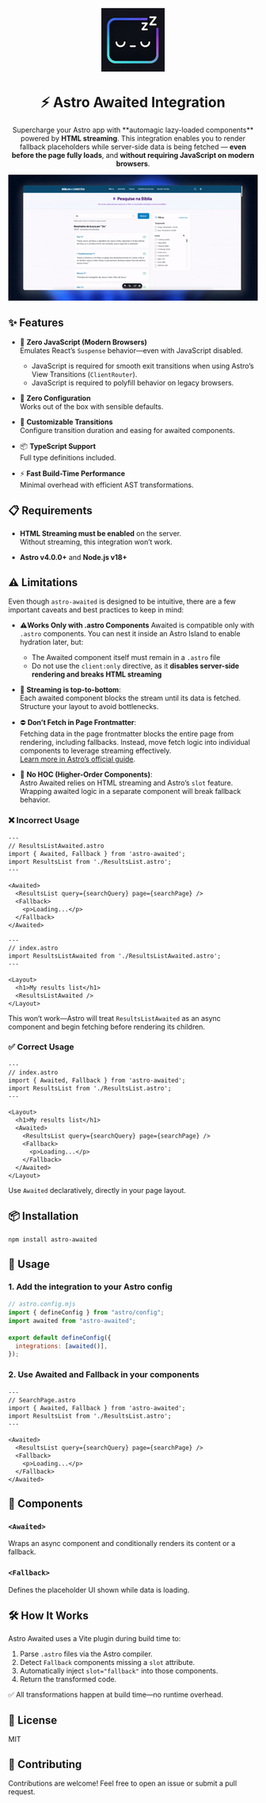 <div align="center">
  <img width="128" src="https://github.com/matheusbronca/astro-awaited/raw/main/public/icon.jpg" alt="Astro Awaited - An Astro Integration" />
  <h1>⚡ Astro Awaited Integration</h1>
  <p>
    Supercharge your Astro app with **automagic lazy-loaded components** powered by <strong>HTML streaming</strong>. This integration enables you to render fallback placeholders while server-side data is being fetched — <strong>even before the page fully loads</strong>, and <strong>without requiring JavaScript on modern browsers</strong>.
  </p>
  <img src="https://raw.githubusercontent.com/matheusbronca/astro-awaited/main/public/example.gif" alt="Astro Awaited - An Astro Integration" />
</div>

## ✨ Features

- 🚀 **Zero JavaScript (Modern Browsers)**  
  Emulates React’s `Suspense` behavior—even with JavaScript disabled.

  - JavaScript is required for smooth exit transitions when using Astro’s View Transitions (`ClientRouter`).
  - JavaScript is required to polyfill behavior on legacy browsers.

- 🎯 **Zero Configuration**  
  Works out of the box with sensible defaults.

- 🔧 **Customizable Transitions**  
  Configure transition duration and easing for awaited components.

- 📦 **TypeScript Support**  
  Full type definitions included.

- ⚡ **Fast Build-Time Performance**  
  Minimal overhead with efficient AST transformations.

## 📋 Requirements

- **HTML Streaming must be enabled** on the server.  
  Without streaming, this integration won’t work.

- **Astro v4.0.0+** and **Node.js v18+**

## ⚠️ Limitations

Even though `astro-awaited` is designed to be intuitive, there are a few important caveats and best practices to keep in mind:

- ⚠️**Works Only with .astro Components**
  Awaited is compatible only with `.astro` components. You can nest it inside an Astro Island to enable hydration later, but:

  - The Awaited component itself must remain in a `.astro` file
  - Do not use the `client:only` directive, as it **disables server-side rendering and breaks HTML streaming**

- 🧱 **Streaming is top-to-bottom**:  
  Each awaited component blocks the stream until its data is fetched. Structure your layout to avoid bottlenecks.

- ⛔ **Don’t Fetch in Page Frontmatter**:  
  Fetching data in the page frontmatter blocks the entire page from rendering, including fallbacks. Instead, move fetch logic into individual components to leverage streaming effectively.  
  [Learn more in Astro’s official guide](https://docs.astro.build/en/recipes/streaming-improve-page-performance/).

- 🚫 **No HOC (Higher-Order Components)**:  
  Astro Awaited relies on HTML streaming and Astro’s `slot` feature. Wrapping awaited logic in a separate component will break fallback behavior.

### ❌ Incorrect Usage

```astro
---
// ResultsListAwaited.astro
import { Awaited, Fallback } from 'astro-awaited';
import ResultsList from './ResultsList.astro';
---

<Awaited>
  <ResultsList query={searchQuery} page={searchPage} />
  <Fallback>
    <p>Loading...</p>
  </Fallback>
</Awaited>
```

```astro
---
// index.astro
import ResultsListAwaited from './ResultsListAwaited.astro';
---

<Layout>
  <h1>My results list</h1>
  <ResultsListAwaited />
</Layout>
```

This won’t work—Astro will treat `ResultsListAwaited` as an async component and begin fetching before rendering its children.

### ✅ Correct Usage

```astro
---
// index.astro
import { Awaited, Fallback } from 'astro-awaited';
import ResultsList from './ResultsList.astro';
---

<Layout>
  <h1>My results list</h1>
  <Awaited>
    <ResultsList query={searchQuery} page={searchPage} />
    <Fallback>
      <p>Loading...</p>
    </Fallback>
  </Awaited>
</Layout>
```

Use `Awaited` declaratively, directly in your page layout.

## 📦 Installation

```bash
npm install astro-awaited
```

## 🚀 Usage

### 1. Add the integration to your Astro config

```js
// astro.config.mjs
import { defineConfig } from "astro/config";
import awaited from "astro-awaited";

export default defineConfig({
  integrations: [awaited()],
});
```

### 2. Use Awaited and Fallback in your components

```astro
---
// SearchPage.astro
import { Awaited, Fallback } from 'astro-awaited';
import ResultsList from './ResultsList.astro';
---

<Awaited>
  <ResultsList query={searchQuery} page={searchPage} />
  <Fallback>
    <p>Loading...</p>
  </Fallback>
</Awaited>
```

## 🧩 Components

### `<Awaited>`

Wraps an async component and conditionally renders its content or a fallback.

### `<Fallback>`

Defines the placeholder UI shown while data is loading.

## 🛠️ How It Works

Astro Awaited uses a Vite plugin during build time to:

1. Parse `.astro` files via the Astro compiler.
2. Detect `Fallback` components missing a `slot` attribute.
3. Automatically inject `slot="fallback"` into those components.
4. Return the transformed code.

✅ All transformations happen at build time—no runtime overhead.

## 📄 License

MIT

## 🤝 Contributing

Contributions are welcome! Feel free to open an issue or submit a pull request.
